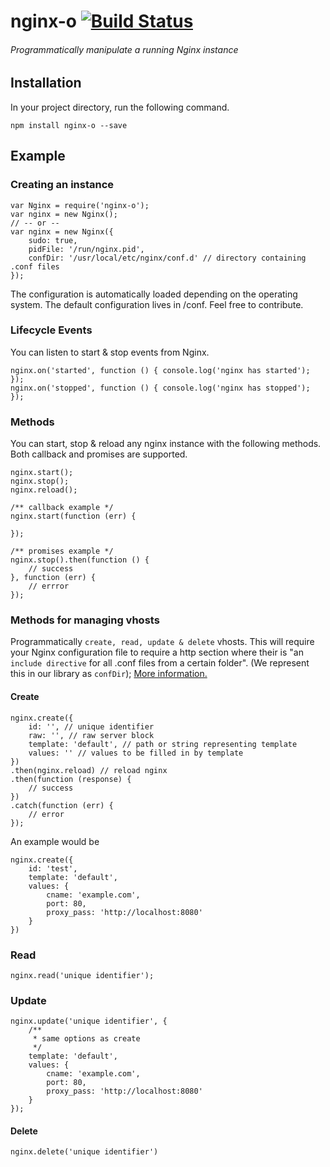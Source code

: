 nginx-o [![Build Status](https://travis-ci.org/clout-stack/nginx-o.svg?branch=master)](https://travis-ci.org/clout-stack/nginx-o)
==================

###### Programmatically manipulate a running Nginx instance

## Installation
In your project directory, run the following command.
```
npm install nginx-o --save
```

## Example
### Creating an instance

```
var Nginx = require('nginx-o');
var nginx = new Nginx();
// -- or --
var nginx = new Nginx({
	sudo: true,
	pidFile: '/run/nginx.pid',
	confDir: '/usr/local/etc/nginx/conf.d' // directory containing .conf files
});
```
The configuration is automatically loaded depending on the operating system. The default configuration lives in /conf. Feel free to contribute.

### Lifecycle Events
You can listen to start & stop events from Nginx.
```
nginx.on('started', function () { console.log('nginx has started'); });
nginx.on('stopped', function () { console.log('nginx has stopped'); });
```

### Methods
You can start, stop & reload any nginx instance with the following methods. Both callback and promises are supported.
```
nginx.start();
nginx.stop();
nginx.reload();

/** callback example */
nginx.start(function (err) {
	
});

/** promises example */
nginx.stop().then(function () {
	// success
}, function (err) {
	// errror
});
```

### Methods for managing vhosts
Programmatically ```create, read, update & delete``` vhosts. This will require your Nginx configuration file to require a http section where their is "an ```include directive``` for all .conf files from a certain folder". (We represent this in our library as ```confDir```); [More information.](https://kcode.de/wordpress/2033-nginx-configuration-with-includes)

#### Create
```
nginx.create({
	id: '', // unique identifier
	raw: '', // raw server block
	template: 'default', // path or string representing template
	values: '' // values to be filled in by template
})
.then(nginx.reload) // reload nginx
.then(function (response) {
	// success
})
.catch(function (err) {
	// error
});
```

An example would be 
```
nginx.create({
	id: 'test',
	template: 'default',
	values: {
		cname: 'example.com',
		port: 80,
		proxy_pass: 'http://localhost:8080'
	}
})
```
### Read
```
nginx.read('unique identifier');
```

### Update
```
nginx.update('unique identifier', {
	/**
	 * same options as create
	 */
	template: 'default',
	values: {
		cname: 'example.com',
		port: 80,
		proxy_pass: 'http://localhost:8080'
	}
});
```

#### Delete
```
nginx.delete('unique identifier')
```
